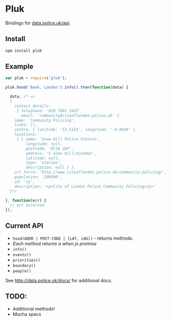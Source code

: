 Pluk
==

Bindings for [data.police.uk/api](http://data.police.uk/api).

## Install

```bash
npm install pluk
```

## Example

```js
var pluk = require('pluk');

pluk.hood('Bank, London').info().then(function(data) {

  data; /* =>
  {
    contact_details:
     { telephone: '020 7601 2452',
       email: 'community@cityoflondon.police.uk' },
    name: 'Community Policing',
    links: [],
    centre: { latitude: '51.5151', longitude: '-0.0934' },
    locations:
     [ { name: 'Snow Hill Police Station',
         longitude: null,
         postcode: 'EC1A 2DP',
         address: '5 Snow Hill\nLondon',
         latitude: null,
         type: 'station',
         description: null } ],
    url_force: 'http://www.cityoflondon.police.uk/community-policing/',
    population: '208596',
    id: 'cp',
    description: '<p>City of London Police Community Policing</p>'
  }*/
  
}, function(err) {
  // err occurred
});
```

## Current API

 * `hood(ADDR | POST-CODE | [LAT, LNG])` - returns methods:
  * *Each method returns a when.js promise*
  * `info()`
  * `events()`
  * `priorities()`
  * `boundary()`
  * `people()`

See http://data.police.uk/docs/ for additional docs.

## TODO:

 * Additional methods!
 * Mocha specs